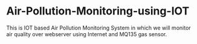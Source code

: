 # Air-Pollution-Monitoring-using-IOT
This is IOT based Air Pollution Monitoring System in which we will monitor air quality over webserver using Internet and MQ135 gas sensor.
